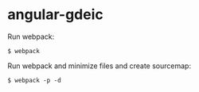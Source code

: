 # angular-gdeic

Run webpack:

    $ webpack

Run webpack and minimize files and create sourcemap:

    $ webpack -p -d